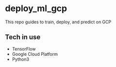 # deploy_ml_gcp
This repo guides to train, deploy, and predict on GCP

## Tech in use
* TensorFlow
* Google Cloud Platform
* Python3

